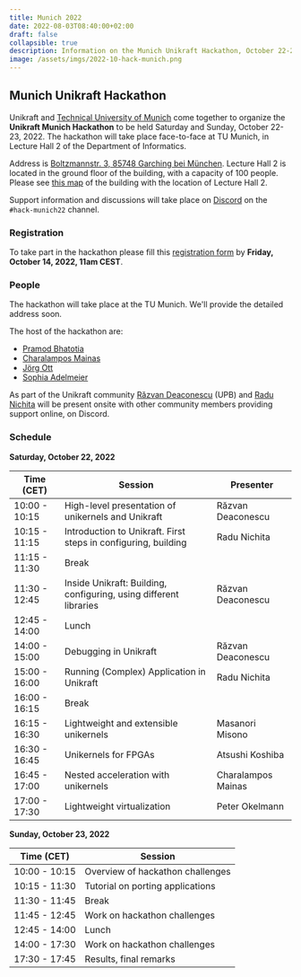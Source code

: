 ```yaml
---
title: Munich 2022
date: 2022-08-03T08:40:00+02:00
draft: false
collapsible: true
description: Information on the Munich Unikraft Hackathon, October 22-23, 2022
image: /assets/imgs/2022-10-hack-munich.png
---
```


## Munich Unikraft Hackathon

Unikraft and [Technical University of Munich](https://www.tum.de/en/) come together to organize the **Unikraft Munich Hackathon** to be held Saturday and Sunday, October 22-23, 2022.
The hackathon will take place face-to-face at TU Munich, in Lecture Hall 2 of the Department of Informatics.

Address is [Boltzmannstr. 3, 85748 Garching bei München](https://goo.gl/maps/6iAwZ4HKNiEy5zKX7).
Lecture Hall 2 is located in the ground floor of the building, with a capacity of 100 people.
Please see [this map](https://portal.mytum.de/campus/roomfinder/roomfinder_viewmap?mapid=142&roomid=00.04.011@5604) of the building with the location of Lecture Hall 2.

Support information and discussions will take place on [Discord](http://bit.ly/UnikraftDiscord) on the `#hack-munich22` channel.

### Registration

To take part in the hackathon please fill this [registration form](https://forms.gle/YE1LSGBvn2edUHFE8) by **Friday, October 14, 2022, 11am CEST**.

### People

The hackathon will take place at the TU Munich.
We'll provide the detailed address soon.

The host of the hackathon are:
* [Pramod Bhatotia](https://twitter.com/pramod_bhatotia)
* [Charalampos Mainas](https://cmainas.gitlab.io/)
* [Jörg Ott](https://www.professoren.tum.de/en/ott-joerg)
* [Sophia Adelmeier](https://dse.in.tum.de/contact/)

As part of the Unikraft community [Răzvan Deaconescu](https://github.com/razvand/) (UPB) and [Radu Nichita](https://github.com/RaduNichita/) will be present onsite with other community members providing support online, on Discord.

### Schedule

**Saturday, October 22, 2022**

| Time (CET)    | Session                                                           | Presenter          |
| ------------- | ----------------------------------------------------------------- | ------------------ |
| 10:00 - 10:15 | High-level presentation of unikernels and Unikraft                | Răzvan Deaconescu  |
| 10:15 - 11:15 | Introduction to Unikraft. First steps in configuring, building    | Radu Nichita       |
| 11:15 - 11:30 | Break                                                             |                    |
| 11:30 - 12:45 | Inside Unikraft: Building, configuring, using different libraries | Răzvan Deaconescu  |
| 12:45 - 14:00 | Lunch                                                             |                    |
| 14:00 - 15:00 | Debugging in Unikraft                                             | Răzvan Deaconescu  |
| 15:00 - 16:00 | Running (Complex) Application in Unikraft                         | Radu Nichita       |
| 16:00 - 16:15 | Break                                                             |                    |
| 16:15 - 16:30 | Lightweight and extensible unikernels                             | Masanori Misono    |
| 16:30 - 16:45 | Unikernels for FPGAs                                              | Atsushi Koshiba    |
| 16:45 - 17:00 | Nested acceleration with unikernels                               | Charalampos Mainas |
| 17:00 - 17:30 | Lightweight virtualization                                        | Peter Okelmann     |


**Sunday, October 23, 2022**

| Time (CET)    | Session                                             |
| ------------- | --------------------------------------------------- |
| 10:00 - 10:15 | Overview of hackathon challenges |
| 10:15 - 11:30 | Tutorial on porting applications |
| 11:30 - 11:45 | Break |
| 11:45 - 12:45 | Work on hackathon challenges |
| 12:45 - 14:00 | Lunch |
| 14:00 - 17:30 | Work on hackathon challenges |
| 17:30 - 17:45 | Results, final remarks |
